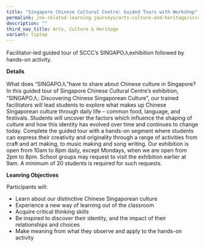 ```yaml
---
title: "Singapore Chinese Cultural Centre: Guided Tours with Workshop"
permalink: /ne-related-learning-journeys/arts-culture-and-heritage/sccc/
description: ""
third_nav_title: Arts, Culture & Heritage
variant: tiptap
---
```

Facilitator-led guided tour of SCCC’s SINGAPO人exhibition followed by hands-on activity.

**Details**

What does “SINGAPO人”have to share about Chinese culture in Singapore? In this guided tour of Singapore Chinese Cultural Centre’s exhibition, “SINGAPO人: Discovering Chinese Singaporean Culture”, our trained facilitators will lead students to explore what makes up Chinese Singaporean culture through daily life – common food, language, and festivals. Students will uncover the factors which
influence the shaping of culture and how this identity has evolved over time and continues to change today. Complete the guided tour with a hands-on segment where students can express their creativity and originality through a range of activities from craft and art making, to music making and song writing. Our exhibition is open from 10am to 8pm daily, except Mondays, when we are open from 2pm to 8pm. School groups may request to visit the exhibition earlier at 9am. A minimum of 20 students is required for such requests.

**Leanring Objectives**

Participants will:

* Learn about our distinctive Chinese Singaporean culture
* Experience a new way of learning out of the classroom 
* Acquire critical thinking skills
* Be inspired to discover their identity, and the impact of their relationships and choices
* Make meaning from what they observe and apply to the hands-on activity